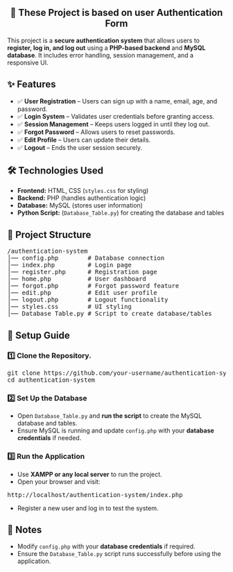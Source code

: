 <h2 align="center">🔐 These Project is based on user Authentication Form</h2>

<p>This project is a <strong>secure authentication system</strong> that allows users to <strong>register, log in, and log out</strong> using a <strong>PHP-based backend</strong> and <strong>MySQL database</strong>. It includes error handling, session management, and a responsive UI.</p>

<h2>✨ Features</h2>
<ul>
  <li>✅ <strong>User Registration</strong> – Users can sign up with a name, email, age, and password.</li>
  <li>✅ <strong>Login System</strong> – Validates user credentials before granting access.</li>
  <li>✅ <strong>Session Management</strong> – Keeps users logged in until they log out.</li>
  <li>✅ <strong>Forgot Password</strong> – Allows users to reset passwords.</li>
  <li>✅ <strong>Edit Profile</strong> – Users can update their details.</li>
  <li>✅ <strong>Logout</strong> – Ends the user session securely.</li>
</ul>

<h2>🛠️ Technologies Used</h2>
<ul>
  <li><strong>Frontend:</strong> HTML, CSS (<code>styles.css</code> for styling)</li>
  <li><strong>Backend:</strong> PHP (handles authentication logic)</li>
  <li><strong>Database:</strong> MySQL (stores user information)</li>
  <li><strong>Python Script:</strong> (<code>Database_Table.py</code>) for creating the database and tables</li>
</ul>

<h2>📂 Project Structure</h2>
<pre>
/authentication-system  
│── config.php        # Database connection  
│── index.php         # Login page  
│── register.php      # Registration page  
│── home.php          # User dashboard  
│── forgot.php        # Forgot password feature  
│── edit.php          # Edit user profile  
│── logout.php        # Logout functionality  
│── styles.css        # UI styling  
│── Database_Table.py # Script to create database/tables  
</pre>

<h2>🚀 Setup Guide</h2>

<h3>1️⃣ Clone the Repository.</h3>
<pre>
git clone https://github.com/your-username/authentication-system.git
cd authentication-system
</pre>

<h3>2️⃣ Set Up the Database</h3>
<ul>
  <li>Open <code>Database_Table.py</code> and <strong>run the script</strong> to create the MySQL database and tables.</li>
  <li>Ensure MySQL is running and update <code>config.php</code> with your <strong>database credentials</strong> if needed.</li>
</ul>

<h3>3️⃣ Run the Application</h3>
<ul>
  <li>Use <strong>XAMPP or any local server</strong> to run the project.</li>
  <li>Open your browser and visit:</li>
</ul>
<pre>http://localhost/authentication-system/index.php</pre>
<ul>
  <li>Register a new user and log in to test the system.</li>
</ul>

<h2>📌 Notes</h2>
<ul>
  <li>Modify <code>config.php</code> with your <strong>database credentials</strong> if required.</li>
  <li>Ensure the <code>Database_Table.py</code> script runs successfully before using the application.</li>
</ul>
